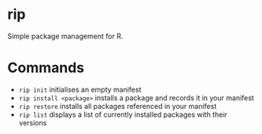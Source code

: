 # rip
Simple package management for R.

# Commands
- `rip init` initialises an empty manifest
- `rip install <package>` installs a package and records it in your manifest
- `rip restore` installs all packages referenced in your manifest
- `rip list` displays a list of currently installed packages with their versions